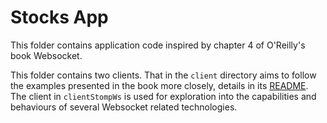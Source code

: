 # Stocks App

This folder contains application code inspired by chapter 4 of O'Reilly's book Websocket.

This folder contains two clients. That in the `client` directory aims to follow the examples presented in the book more closely, details in its [README](./client/README.md). The client in `clientStompWs` is used for exploration into the capabilities and behaviours of several Websocket related technologies.